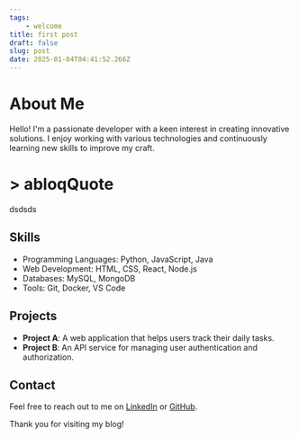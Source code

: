 ```yaml
---
tags:
    - welcome
title: first post
draft: false
slug: post
date: 2025-01-04T04:41:52.266Z
---
```

# About Me

Hello! I'm a passionate developer with a keen interest in creating innovative solutions. I enjoy working with various technologies and continuously learning new skills to improve my craft.
# >  abloqQuote
dsdsds

## Skills

- Programming Languages: Python, JavaScript, Java
- Web Development: HTML, CSS, React, Node.js
- Databases: MySQL, MongoDB
- Tools: Git, Docker, VS Code

## Projects

- **Project A**: A web application that helps users track their daily tasks.
- **Project B**: An API service for managing user authentication and authorization.

## Contact

Feel free to reach out to me on [LinkedIn](https://www.linkedin.com) or [GitHub](https://www.github.com).

Thank you for visiting my blog!